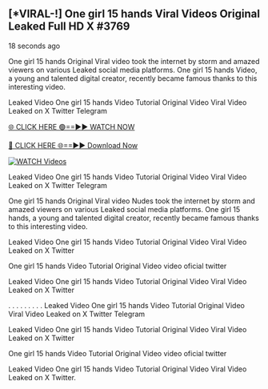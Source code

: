 ## [*VIRAL-!] One girl 15 hands Viral Videos Original Leaked Full HD X #3769

18 seconds ago

One girl 15 hands Original Viral video took the internet by storm and amazed viewers on various Leaked social media platforms. One girl 15 hands Video, a young and talented digital creator, recently became famous thanks to this interesting video.

Leaked Video One girl 15 hands Video Tutorial Original Video Viral Video Leaked on X Twitter Telegram


[🌐 CLICK HERE 🟢==►► WATCH NOW](https://wtach.club/leakvideo/)

[🔴 CLICK HERE 🌐==►► Download Now](https://wtach.club/leakvideo/)

[![WATCH Videos](https://i.imgur.com/dJHk4Zq.gif)](https://wtach.club/leakvideo/)


Leaked Video One girl 15 hands Video Tutorial Original Video Viral Video Leaked on X Twitter Telegram

One girl 15 hands Original Viral video Nudes took the internet by storm and amazed viewers on various Leaked social media platforms. One girl 15 hands, a young and talented digital creator, recently became famous thanks to this interesting video.

Leaked Video One girl 15 hands Video Tutorial Original Video Viral Video Leaked on X Twitter

One girl 15 hands Video Tutorial Original Video video oficial twitter

Leaked Video One girl 15 hands Video Tutorial Original Video Viral Video Leaked on X Twitter

. . . . . . . . . Leaked Video One girl 15 hands Video Tutorial Original Video Viral Video Leaked on X Twitter Telegram

Leaked Video One girl 15 hands Video Tutorial Original Video Viral Video Leaked on X Twitter

One girl 15 hands Video Tutorial Original Video video oficial twitter

Leaked Video One girl 15 hands Video Tutorial Original Video Viral Video Leaked on X Twitter.
